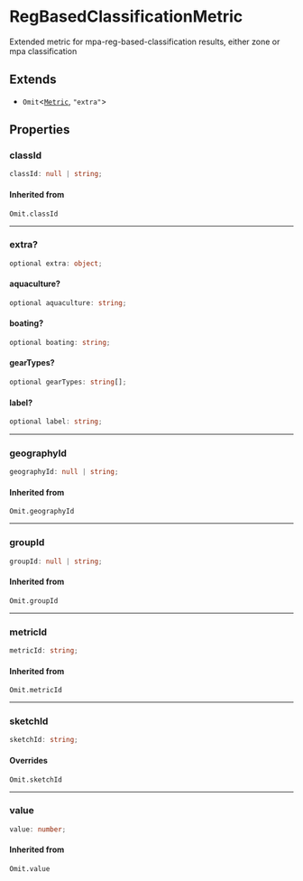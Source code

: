 # RegBasedClassificationMetric

Extended metric for mpa-reg-based-classification results, either zone or mpa classification

## Extends

- `Omit`\<[`Metric`](../type-aliases/Metric.md), `"extra"`\>

## Properties

### classId

```ts
classId: null | string;
```

#### Inherited from

`Omit.classId`

***

### extra?

```ts
optional extra: object;
```

#### aquaculture?

```ts
optional aquaculture: string;
```

#### boating?

```ts
optional boating: string;
```

#### gearTypes?

```ts
optional gearTypes: string[];
```

#### label?

```ts
optional label: string;
```

***

### geographyId

```ts
geographyId: null | string;
```

#### Inherited from

`Omit.geographyId`

***

### groupId

```ts
groupId: null | string;
```

#### Inherited from

`Omit.groupId`

***

### metricId

```ts
metricId: string;
```

#### Inherited from

`Omit.metricId`

***

### sketchId

```ts
sketchId: string;
```

#### Overrides

`Omit.sketchId`

***

### value

```ts
value: number;
```

#### Inherited from

`Omit.value`
